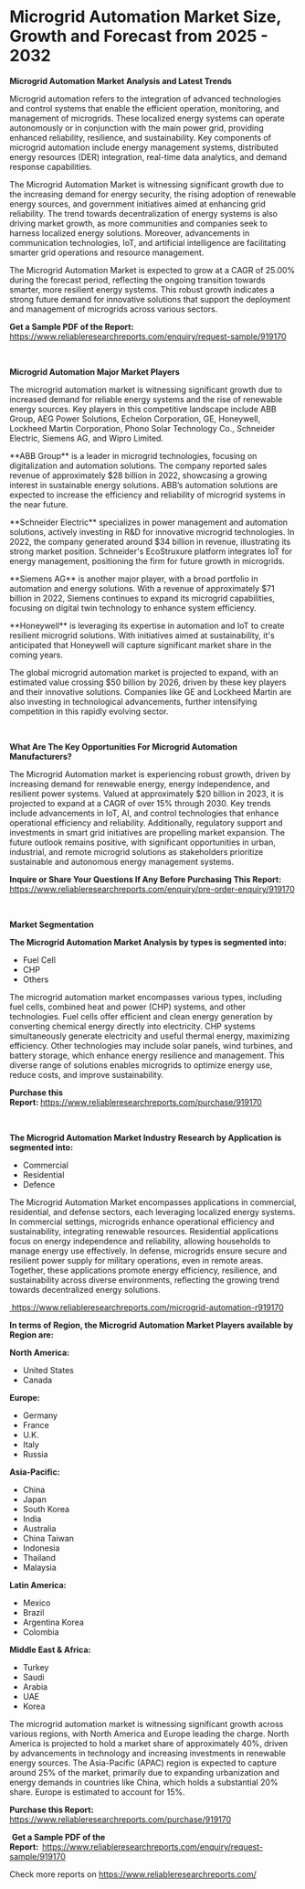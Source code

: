 <p><h1>Microgrid Automation Market Size, Growth and Forecast from 2025 - 2032</h1></p><p><strong>Microgrid Automation Market Analysis and Latest Trends</strong></p>
<p><p>Microgrid automation refers to the integration of advanced technologies and control systems that enable the efficient operation, monitoring, and management of microgrids. These localized energy systems can operate autonomously or in conjunction with the main power grid, providing enhanced reliability, resilience, and sustainability. Key components of microgrid automation include energy management systems, distributed energy resources (DER) integration, real-time data analytics, and demand response capabilities.</p><p>The Microgrid Automation Market is witnessing significant growth due to the increasing demand for energy security, the rising adoption of renewable energy sources, and government initiatives aimed at enhancing grid reliability. The trend towards decentralization of energy systems is also driving market growth, as more communities and companies seek to harness localized energy solutions. Moreover, advancements in communication technologies, IoT, and artificial intelligence are facilitating smarter grid operations and resource management. </p><p>The Microgrid Automation Market is expected to grow at a CAGR of 25.00% during the forecast period, reflecting the ongoing transition towards smarter, more resilient energy systems. This robust growth indicates a strong future demand for innovative solutions that support the deployment and management of microgrids across various sectors.</p></p>
<p><strong>Get a Sample PDF of the Report:&nbsp;</strong> <a href="https://www.reliableresearchreports.com/enquiry/request-sample/919170?utm_campaign=2315&utm_medium=2&utm_source=Github&utm_content=ia&utm_term=13022025&utm_id=microgrid-automation">https://www.reliableresearchreports.com/enquiry/request-sample/919170</a></p>
<p>&nbsp;</p>
<p><strong>Microgrid Automation Major Market Players</strong></p>
<p><p>The microgrid automation market is witnessing significant growth due to increased demand for reliable energy systems and the rise of renewable energy sources. Key players in this competitive landscape include ABB Group, AEG Power Solutions, Echelon Corporation, GE, Honeywell, Lockheed Martin Corporation, Phono Solar Technology Co., Schneider Electric, Siemens AG, and Wipro Limited.</p><p>**ABB Group** is a leader in microgrid technologies, focusing on digitalization and automation solutions. The company reported sales revenue of approximately $28 billion in 2022, showcasing a growing interest in sustainable energy solutions. ABB’s automation solutions are expected to increase the efficiency and reliability of microgrid systems in the near future.</p><p>**Schneider Electric** specializes in power management and automation solutions, actively investing in R&D for innovative microgrid technologies. In 2022, the company generated around $34 billion in revenue, illustrating its strong market position. Schneider's EcoStruxure platform integrates IoT for energy management, positioning the firm for future growth in microgrids.</p><p>**Siemens AG** is another major player, with a broad portfolio in automation and energy solutions. With a revenue of approximately $71 billion in 2022, Siemens continues to expand its microgrid capabilities, focusing on digital twin technology to enhance system efficiency.</p><p>**Honeywell** is leveraging its expertise in automation and IoT to create resilient microgrid solutions. With initiatives aimed at sustainability, it's anticipated that Honeywell will capture significant market share in the coming years.</p><p>The global microgrid automation market is projected to expand, with an estimated value crossing $50 billion by 2026, driven by these key players and their innovative solutions. Companies like GE and Lockheed Martin are also investing in technological advancements, further intensifying competition in this rapidly evolving sector.</p></p>
<p>&nbsp;</p>
<p><strong>What Are The Key Opportunities For Microgrid Automation Manufacturers?</strong></p>
<p><p>The Microgrid Automation market is experiencing robust growth, driven by increasing demand for renewable energy, energy independence, and resilient power systems. Valued at approximately $20 billion in 2023, it is projected to expand at a CAGR of over 15% through 2030. Key trends include advancements in IoT, AI, and control technologies that enhance operational efficiency and reliability. Additionally, regulatory support and investments in smart grid initiatives are propelling market expansion. The future outlook remains positive, with significant opportunities in urban, industrial, and remote microgrid solutions as stakeholders prioritize sustainable and autonomous energy management systems.</p></p>
<p><strong>Inquire or Share Your Questions If Any Before Purchasing This Report:</strong> <a href="https://www.reliableresearchreports.com/enquiry/pre-order-enquiry/919170?utm_campaign=2315&utm_medium=2&utm_source=Github&utm_content=ia&utm_term=13022025&utm_id=microgrid-automation">https://www.reliableresearchreports.com/enquiry/pre-order-enquiry/919170</a></p>
<p>&nbsp;</p>
<p><strong>Market Segmentation</strong></p>
<p><strong>The Microgrid Automation Market Analysis by types is segmented into:</strong></p>
<p><ul><li>Fuel Cell</li><li>CHP</li><li>Others</li></ul></p>
<p><p>The microgrid automation market encompasses various types, including fuel cells, combined heat and power (CHP) systems, and other technologies. Fuel cells offer efficient and clean energy generation by converting chemical energy directly into electricity. CHP systems simultaneously generate electricity and useful thermal energy, maximizing efficiency. Other technologies may include solar panels, wind turbines, and battery storage, which enhance energy resilience and management. This diverse range of solutions enables microgrids to optimize energy use, reduce costs, and improve sustainability.</p></p>
<p><strong>Purchase this Report:&nbsp;</strong><a href="https://www.reliableresearchreports.com/purchase/919170?utm_campaign=2315&utm_medium=2&utm_source=Github&utm_content=ia&utm_term=13022025&utm_id=microgrid-automation">https://www.reliableresearchreports.com/purchase/919170</a></p>
<p>&nbsp;</p>
<p><strong>The Microgrid Automation Market Industry Research by Application is segmented into:</strong></p>
<p><ul><li>Commercial</li><li>Residential</li><li>Defence</li></ul></p>
<p><p>The Microgrid Automation Market encompasses applications in commercial, residential, and defense sectors, each leveraging localized energy systems. In commercial settings, microgrids enhance operational efficiency and sustainability, integrating renewable resources. Residential applications focus on energy independence and reliability, allowing households to manage energy use effectively. In defense, microgrids ensure secure and resilient power supply for military operations, even in remote areas. Together, these applications promote energy efficiency, resilience, and sustainability across diverse environments, reflecting the growing trend towards decentralized energy solutions.</p></p>
<p><a href="https://www.reliableresearchreports.com/microgrid-automation-r919170?utm_campaign=2315&utm_medium=2&utm_source=Github&utm_content=ia&utm_term=13022025&utm_id=microgrid-automation">&nbsp;https://www.reliableresearchreports.com/microgrid-automation-r919170</a></p>
<p><strong>In terms of Region, the Microgrid Automation Market Players available by Region are:</strong></p>
<p>
    <p> <strong> North America: </strong>
        <ul>
            <li>United States</li>
            <li>Canada</li>
        </ul>
        </p> 
    <p> <strong> Europe: </strong>
        <ul>
            <li>Germany</li>
            <li>France</li>
            <li>U.K.</li>
            <li>Italy</li>
            <li>Russia</li>
        </ul>
        </p> 
    <p> <strong> Asia-Pacific: </strong>
        <ul>
            <li>China</li>
            <li>Japan</li>
            <li>South Korea</li>
            <li>India</li>
            <li>Australia</li>
            <li>China Taiwan</li>
            <li>Indonesia</li>
            <li>Thailand</li>
            <li>Malaysia</li>
        </ul>
        </p> 
    <p> <strong> Latin America: </strong>
        <ul>
            <li>Mexico</li>
            <li>Brazil</li>
            <li>Argentina Korea</li>
            <li>Colombia</li>
        </ul>
        </p> 
    <p> <strong> Middle East & Africa: </strong>
        <ul>
            <li>Turkey</li>
            <li>Saudi</li>
            <li>Arabia</li>
            <li>UAE</li>
            <li>Korea</li>
        </ul>
    </p>
    </p>
<p><p>The microgrid automation market is witnessing significant growth across various regions, with North America and Europe leading the charge. North America is projected to hold a market share of approximately 40%, driven by advancements in technology and increasing investments in renewable energy sources. The Asia-Pacific (APAC) region is expected to capture around 25% of the market, primarily due to expanding urbanization and energy demands in countries like China, which holds a substantial 20% share. Europe is estimated to account for 15%.</p></p>
<p><strong>Purchase this Report: </strong><a href="https://www.reliableresearchreports.com/purchase/919170?utm_campaign=2315&utm_medium=2&utm_source=Github&utm_content=ia&utm_term=13022025&utm_id=microgrid-automation">https://www.reliableresearchreports.com/purchase/919170</a></p>
<p>&nbsp;<strong>Get a Sample PDF of the Report:&nbsp;&nbsp;</strong><a href="https://www.reliableresearchreports.com/enquiry/request-sample/919170?utm_campaign=2315&utm_medium=2&utm_source=Github&utm_content=ia&utm_term=13022025&utm_id=microgrid-automation">https://www.reliableresearchreports.com/enquiry/request-sample/919170</a></p>
<p><strong></strong></p>
<p>Check more reports on <a href="https://www.reliableresearchreports.com/?utm_campaign=2315&utm_medium=2&utm_source=Github&utm_content=ia&utm_term=13022025&utm_id=microgrid-automation">https://www.reliableresearchreports.com/</a></p>
